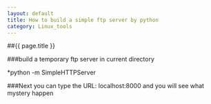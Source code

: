 ```yaml
---
layout: default
title: How to build a simple ftp server by python
category: Linux_tools
---
```


##{{ page.title }}

###build a temporary ftp server in current directory

*python -m SimpleHTTPServer

###Next you can type the URL: localhost:8000 and you will see what mystery happen

